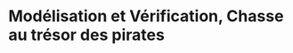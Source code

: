  <!-- guide sur le markdown de github https://guides.github.com/features/mastering-markdown/ -->

 # Modélisation et Vérification, Chasse au trésor des pirates